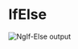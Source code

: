 # IfElse

![NgIf-Else output](https://user-images.githubusercontent.com/79982684/113487801-eee17b00-946e-11eb-8f89-c55503b87b63.PNG)

